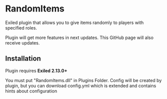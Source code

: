 # RandomItems
Exiled plugin that allows you to give items randomly to players with specified roles.

Plugin will get more features in next updates. This GitHub page will also receive updates. 

## Installation
Plugin requires **Exiled 2.13.0+**

You must put "RandomItems.dll" in Plugins Folder. Config will be created by plugin, but you can download config.yml which is extended and contains hints about configuration
